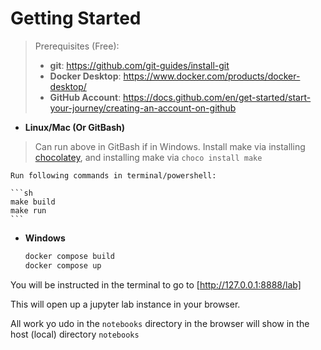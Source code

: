 # Getting Started
> Prerequisites (Free):
> * **git**: https://github.com/git-guides/install-git
> * **Docker Desktop**: https://www.docker.com/products/docker-desktop/
> * **GitHub Account**: https://docs.github.com/en/get-started/start-your-journey/creating-an-account-on-github



* **Linux/Mac (Or GitBash)**
> Can run above in GitBash if in Windows.
> Install make via installing [chocolatey](https://chocolatey.org/install),
> and installing make via `choco install make`

    Run following commands in terminal/powershell:

    ```sh
    make build
    make run
    ```

* **Windows**

    ```sh
    docker compose build
    docker compose up
    ```

You will be instructed in the terminal to go to [http://127.0.0.1:8888/lab]

This will open up a jupyter lab instance in your browser.

All work yo udo in the `notebooks` directory in the browser will show in the host (local) directory `notebooks`

